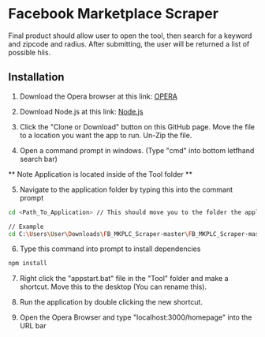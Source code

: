 # Facebook Marketplace Scraper

Final product should allow user to open the tool, then search for a keyword and zipcode and radius.
  After submitting, the user will be returned a list of possible hiis.

## Installation

1. Download the Opera browser at this link: [OPERA](https://www.opera.com/computer/thanks?ni=stable&os=windows)

2. Download Node.js at this link: [Node.js](https://nodejs.org/dist/v12.13.1/node-v12.13.1-x64.msi)

3. Click the "Clone or Download" button on this GitHub page. Move the file to a location you want the app to run. Un-Zip the file.

4. Open a command prompt in windows. (Type "cmd" into bottom letfhand search bar)

  ** Note Application is located inside of the Tool folder **

5. Navigate to the application folder by typing this into the commant prompt 
```bash
cd <Path_To_Application> // This should move you to the folder the application is in

// Example 
cd C:\Users\User\Downloads\FB_MKPLC_Scraper-master\FB_MKPLC_Scraper-master\Tool
```

6. Type this command into prompt to install dependencies  
```bash
npm install
```

7. Right click the "appstart.bat" file in the "Tool" folder and make a shortcut. Move this to the desktop (You can rename this).

8. Run the application by double clicking the new shortcut.

9. Open the Opera Browser and type "localhost:3000/homepage" into the URL bar
